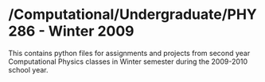 # /Computational/Undergraduate/PHY286 - Winter 2009

This contains python files for assignments and projects from second year Computational Physics classes in Winter semester during the 2009-2010 school year.
